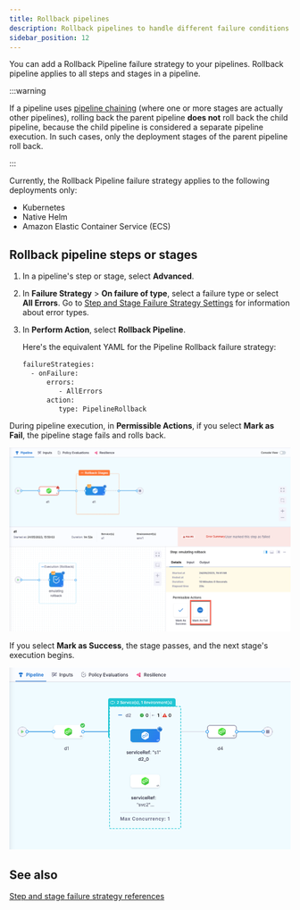 ```yaml
---
title: Rollback pipelines
description: Rollback pipelines to handle different failure conditions. 
sidebar_position: 12
---
```



You can add a Rollback Pipeline failure strategy to your pipelines. Rollback pipeline applies to all steps and stages in a pipeline.

:::warning

If a pipeline uses [pipeline chaining](/docs/platform/pipelines/pipeline-chaining/) (where one or more stages are actually other pipelines), rolling back the parent pipeline **does not** roll back the child pipeline, because the child pipeline is considered a separate pipeline execution. In such cases, only the deployment stages of the parent pipeline roll back.

:::

Currently, the Rollback Pipeline failure strategy applies to the following deployments only:
* Kubernetes
* Native Helm
* Amazon Elastic Container Service (ECS)

## Rollback pipeline steps or stages

1. In a pipeline's step or stage, select **Advanced**.
2. In **Failure Strategy** > **On failure of type**, select a failure type or select **All Errors**. 
   Go to [Step and Stage Failure Strategy Settings](/docs/platform/pipelines/failure-handling/define-a-failure-strategy-on-stages-and-steps) for information about error types.
3. In **Perform Action**, select **Rollback Pipeline**.

   Here's the equivalent YAML for the Pipeline Rollback failure strategy: 

   ```
   failureStrategies:
     - onFailure:
         errors:
            - AllErrors                           
         action:
            type: PipelineRollback
   ```

During pipeline execution, in **Permissible Actions**, if you select **Mark as Fail**, the pipeline stage fails and rolls back. 

![](static/pipeline-failure-strategy-1.png)

If you select **Mark as Success**, the stage passes, and the next stage's execution begins. 

![](static/pipeline-failure-strategy-2.png)

## See also

[Step and stage failure strategy references](/docs/platform/pipelines/failure-handling/define-a-failure-strategy-on-stages-and-steps)

